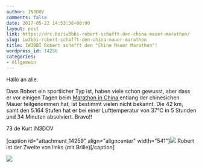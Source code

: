 ```yaml
---
author: IN3DOV
comments: false
date: 2017-05-22 14:53:38+00:00
layout: post
link: https://drc.bz/iw3bbi-robert-schafft-den-china-mauer-marathon/
slug: iw3bbi-robert-schafft-den-china-mauer-marathon
title: IW3BBI Robert schafft den "China Mauer Marathon"!
wordpress_id: 14256
categories:
- Allgemein
---
```


Hallo an alle.

Dass Robert ein sportlicher Typ ist, haben viele schon gewusst, aber dass er vor einigen Tagen beim [Marathon in China ](http://great-wall-marathon.com/german)entlang der chinesichen Mauer teilgenommen hat, ist bestimmt vielen nicht bekannt. Die 42 km, samt den 5.164 Stufen hat er bei einer Lufttemperatur von 37°C in 5 Stunden und 34 Minuten absolviert. Bravo!!

73 de Kurt IN3DOV

[caption id="attachment_14259" align="aligncenter" width="541"][![](https://drc.bz/wp-content/uploads/2017/05/image1-1024x576.jpg)](https://drc.bz/wp-content/uploads/2017/05/image1.jpg) Robert ist der Zweite von links (mit Brille)[/caption]

[![](https://drc.bz/wp-content/uploads/2017/05/China_GreatWallMarathon_2016_435_AT.jpg)](https://drc.bz/wp-content/uploads/2017/05/China_GreatWallMarathon_2016_435_AT.jpg)














